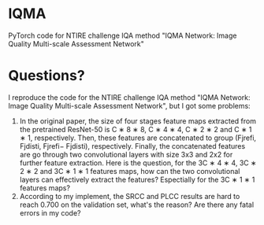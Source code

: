 # IQMA
PyTorch code for NTIRE challenge IQA method "IQMA Network: Image Quality Multi-scale Assessment Network"

# Questions?
I reproduce the code for the NTIRE challenge IQA method "IQMA Network: Image Quality Multi-scale Assessment Network", but I got some problems:
1. In the original paper, the size of four stages feature maps extracted from the pretrained ResNet-50 is C ∗ 8 ∗ 8, C ∗ 4 ∗ 4, C ∗ 2 ∗ 2 and C ∗ 1 ∗ 1, respectively. Then, these features are concatenated to group (Fjrefi, Fjdisti, Fjrefi− Fjdisti), respectively. Finally, the concatenated features are go through two convolutional layers with size 3x3 and 2x2 for further feature extraction. Here is the question, for the 3C ∗ 4 ∗ 4, 3C ∗ 2 ∗ 2 and 3C ∗ 1 ∗ 1 features maps, how can the two convolutional layers can effectively extract the features? Espectially for the 3C ∗ 1 ∗ 1 features maps? 
2. According to my implement, the SRCC and PLCC results are hard to reach 0.700 on the validation set, what's the reason? Are there any fatal errors in my code?
